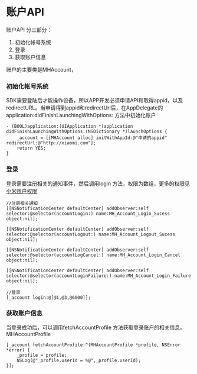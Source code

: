 # 账户API
账户API 分三部分：
1. 初始化帐号系统
2. 登录
3. 获取账户信息 

账户的主要类是MHAccount，  
### 初始化帐号系统
SDK需要登陆后才能操作设备，所以APP开发必须申请API和取得appid，以及redirectURL。当申请得到appid和redirectUrl后，在AppDelegate的application:didFinishLaunchingWithOptions: 方法中初始化账户

```objc
- (BOOL)application:(UIApplication *)application didFinishLaunchingWithOptions:(NSDictionary *)launchOptions {
	_account = [[MHAccount alloc] initWithAppId:@"申请的appid" redirectUrl:@"http://xiaomi.com"];
    return YES;
}
```

### 登录
登录需要注册相关的通知事件，然后调用login 方法，权限为数组，更多的权限见[小米账户权限](https://dev.mi.com/docs/passport/scopes/)
```objc
//注册相关通知
[[NSNotificationCenter defaultCenter] addObserver:self selector:@selector(accountLogin:) name:MH_Account_Login_Sucess object:nil];

[[NSNotificationCenter defaultCenter] addObserver:self selector:@selector(accountLogout:) name:MH_Account_Logout_Sucess object:nil];

[[NSNotificationCenter defaultCenter] addObserver:self selector:@selector(accountLogCancel:) name:MH_Account_Login_Cancel object:nil];
    
[[NSNotificationCenter defaultCenter] addObserver:self selector:@selector(accountLoginFailure:) name:MH_Account_Login_Failure object:nil];

//登录
[_account login:@[@1,@3,@6000]];

```

### 获取账户信息
当登录成功后，可以调用fetchAccountProfile 方法获取登录账户的相关信息。MHAccountProfile
```objc
[_account fetchAccountProfile:^(MHAccountProfile *profile, NSError *error) {
    _profile = profile;
	NSLog(@"_profile.userId = %@",_profile.userId);
}];
```